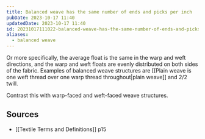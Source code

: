 ```yaml
---
title: Balanced weave has the same number of ends and picks per inch
pubDate: 2023-10-17 11:40
updatedDate: 2023-10-17 11:40
id: 20231017111022-balanced-weave-has-the-same-number-of-ends-and-picks-per-inch
aliases:
  - balanced weave
---
```

Or more specifically, the average float is the same in the warp and weft directions, and the warp and weft floats are evenly distributed on both sides of the fabric. Examples of balanced weave structures are [[Plain weave is one weft thread over one warp thread throughout|plain weave]] and 2/2 twill.

Contrast this with warp-faced and weft-faced weave structures.

## Sources
- [[Textile Terms and Definitions]] p15